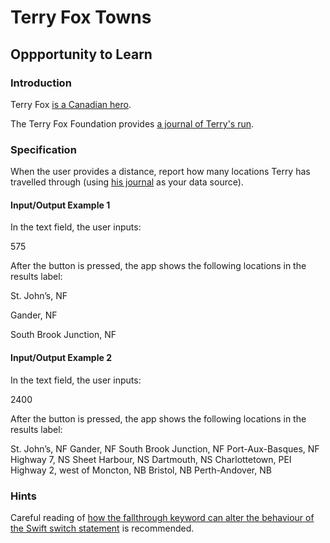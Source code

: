 #  Terry Fox Towns
## Oppportunity to Learn

### Introduction

Terry Fox [is a Canadian hero](https://youtu.be/f1QOtPDAAeY).

The Terry Fox Foundation provides [a journal of Terry's run](https://terryfox.org/terrys-story/journal-map/).

### Specification

When the user provides a distance, report how many locations Terry has travelled through (using [his journal](https://terryfox.org/terrys-story/journal-map/) as your data source).

#### Input/Output Example 1

In the text field, the user inputs:

575

After the button is pressed, the app shows the following locations in the results label:

St. John’s, NF

Gander, NF

South Brook Junction, NF

#### Input/Output Example 2

In the text field, the user inputs:

2400

After the button is pressed, the app shows the following locations in the results label:

St. John’s, NF
Gander, NF
South Brook Junction, NF
Port-Aux-Basques, NF
Highway 7, NS
Sheet Harbour, NS
Dartmouth, NS
Charlottetown, PEI
Highway 2, west of Moncton, NB
Bristol, NB
Perth-Andover, NB

### Hints

Careful reading of [how the fallthrough keyword can alter the behaviour of the Swift switch statement](https://docs.swift.org/swift-book/LanguageGuide/ControlFlow.html#ID140) is recommended.

